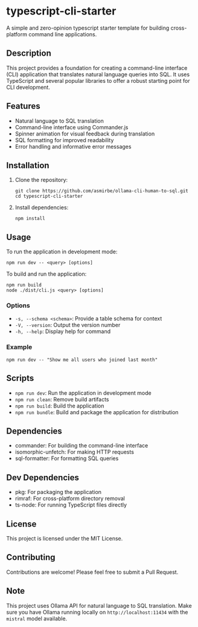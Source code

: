 # typescript-cli-starter

A simple and zero-opinion typescript starter template for building cross-platform command line applications.

## Description

This project provides a foundation for creating a command-line interface (CLI) application that translates natural language queries into SQL. It uses TypeScript and several popular libraries to offer a robust starting point for CLI development.

## Features

- Natural language to SQL translation
- Command-line interface using Commander.js
- Spinner animation for visual feedback during translation
- SQL formatting for improved readability
- Error handling and informative error messages

## Installation

1. Clone the repository:
   ```
   git clone https://github.com/asmirbe/ollama-cli-human-to-sql.git
   cd typescript-cli-starter
   ```

2. Install dependencies:
   ```
   npm install
   ```

## Usage

To run the application in development mode:

```
npm run dev -- <query> [options]
```

To build and run the application:

```
npm run build
node ./dist/cli.js <query> [options]
```

### Options

- `-s, --schema <schema>`: Provide a table schema for context
- `-V, --version`: Output the version number
- `-h, --help`: Display help for command

### Example

```
npm run dev -- "Show me all users who joined last month"
```

## Scripts

- `npm run dev`: Run the application in development mode
- `npm run clean`: Remove build artifacts
- `npm run build`: Build the application
- `npm run bundle`: Build and package the application for distribution

## Dependencies

- commander: For building the command-line interface
- isomorphic-unfetch: For making HTTP requests
- sql-formatter: For formatting SQL queries

## Dev Dependencies

- pkg: For packaging the application
- rimraf: For cross-platform directory removal
- ts-node: For running TypeScript files directly

## License

This project is licensed under the MIT License.

## Contributing

Contributions are welcome! Please feel free to submit a Pull Request.

## Note

This project uses Ollama API for natural language to SQL translation. Make sure you have Ollama running locally on `http://localhost:11434` with the `mistral` model available.
